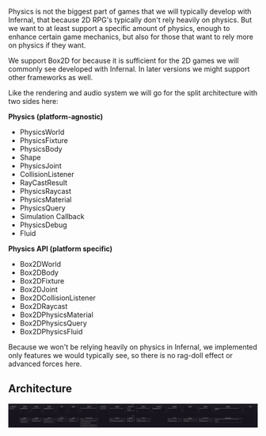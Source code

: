 Physics is not the biggest part of games that we will typically develop with Infernal, that because 2D RPG's typically
don't rely heavily on physics. But we want to at least support a specific amount of physics, enough to enhance certain
game mechanics, but also for those that want to rely more on physics if they want.

We support Box2D for because it is sufficient for the 2D games we will commonly see developed with Infernal. In later
versions we might support other frameworks as well.

Like the rendering and audio system we will go for the split architecture with two sides here:

**Physics (platform-agnostic)**

- PhysicsWorld
- PhysicsFixture
- PhysicsBody
- Shape
- PhysicsJoint
- CollisionListener
- RayCastResult
- PhysicsRaycast
- PhysicsMaterial
- PhysicsQuery
- Simulation Callback
- PhysicsDebug
- Fluid

**Physics API (platform specific)**

- Box2DWorld
- Box2DBody
- Box2DFixture
- Box2DJoint
- Box2DCollisionListener
- Box2DRaycast
- Box2DPhysicsMaterial
- Box2DPhysicsQuery
- Box2DPhysicsFluid

Because we won't be relying heavily on physics in Infernal, we implemented only features we would typically see, so
there is no rag-doll effect or advanced forces here.

## Architecture

![Physics](../assets/images/diagrams/physics.png)